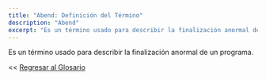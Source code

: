 ```yaml
---
title: "Abend: Definición del Término"
description: "Abend"
excerpt: "Es un término usado para describir la finalización anormal de un programa."
---
```


Es un término usado para describir la finalización anormal de un programa.

<< [Regresar al Glosario](/glosario/ "Regresar a la Página Principal del Glosario")